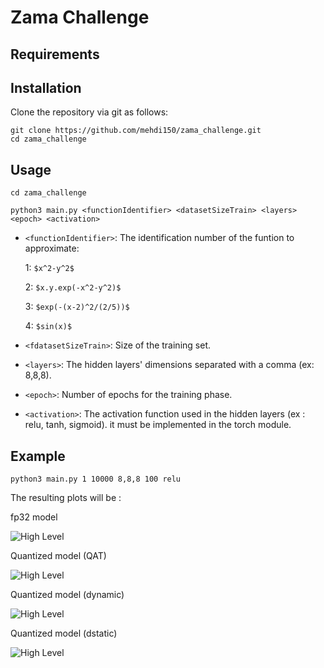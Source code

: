 # Zama Challenge

Requirements 
------------

Installation
------------
Clone the repository via git as follows:
```
git clone https://github.com/mehdi150/zama_challenge.git
cd zama_challenge
```

Usage
-------------
```
cd zama_challenge

python3 main.py <functionIdentifier> <datasetSizeTrain> <layers> <epoch> <activation>
```

* ```<functionIdentifier>```: The identification number of the funtion to approximate:

    1: `$x^2-y^2$`

    2: `$x.y.exp(-x^2-y^2)$`

    3: `$exp(-(x-2)^2/(2/5))$`

    4: `$sin(x)$`

* ```<fdatasetSizeTrain>```: Size of the training set.

* ```<layers>```: The hidden layers' dimensions separated with a comma (ex: 8,8,8).

* ```<epoch>```: Number of epochs for the training phase.

* ```<activation>```: The activation function used in the hidden layers (ex : relu, tanh, sigmoid). it must be implemented in the torch module.

Example
-------------

```
python3 main.py 1 10000 8,8,8 100 relu 
```

The resulting plots will be :

fp32 model

![High Level](https://github.com/mehdi150/zama_challenge/blob/main/fp32_saddle.png)

Quantized model (QAT)

![High Level](https://github.com/mehdi150/zama_challenge/blob/main/int8_saddle.png)

Quantized model (dynamic)

![High Level](https://github.com/mehdi150/zama_challenge/blob/main/dynamic_saddle.png)

Quantized model (dstatic)

![High Level](https://github.com/mehdi150/zama_challenge/blob/main/static_saddle.png)